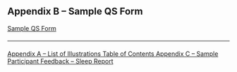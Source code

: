 ## Appendix B – Sample QS Form

<a href="#" data-object="suppress-click" class="btn btn-primary btn-large">
  <span class="glyphicon glyphicon-file"></span>
  Sample QS Form
</a>

<hr class="soften" style="margin-top: 20px;margin-bottom: 20px;"/>

<div class="center">
<div class="btn-group">
  <a href=":datasets_path:/shhs/pages/mop/6-AA-mop-list-of-illustrations.md" class="btn btn-default">
    <span class="glyphicon glyphicon-chevron-left"></span>
    Appendix A – List of Illustrations
  </a>

  <a href=":datasets_path:/shhs/pages/mop/6-00-mop-toc.md" class="btn btn-default">
    <span class="glyphicon glyphicon-chevron-up"></span>
    Table of Contents
  </a>

  <a href=":datasets_path:/shhs/pages/mop/6-AC-mop-sample-participant-feedback-sleep-report.md" class="btn btn-success">
    Appendix C – Sample Participant Feedback – Sleep Report
    <span class="glyphicon glyphicon-chevron-right"></span>
  </a>
</div>
</div>
